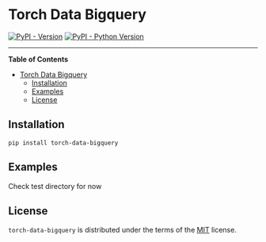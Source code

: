 # Torch Data Bigquery

[![PyPI - Version](https://img.shields.io/pypi/v/torch-data-bigquery.svg)](https://pypi.org/project/torch-data-bigquery)
[![PyPI - Python Version](https://img.shields.io/pypi/pyversions/torch-data-bigquery.svg)](https://pypi.org/project/torch-data-bigquery)

-----

**Table of Contents**

- [Torch Data Bigquery](#torch-data-bigquery)
  - [Installation](#installation)
  - [Examples](#examples)
  - [License](#license)

## Installation

```console
pip install torch-data-bigquery
```

## Examples 

Check test directory for now

## License

`torch-data-bigquery` is distributed under the terms of the [MIT](https://spdx.org/licenses/MIT.html) license.

